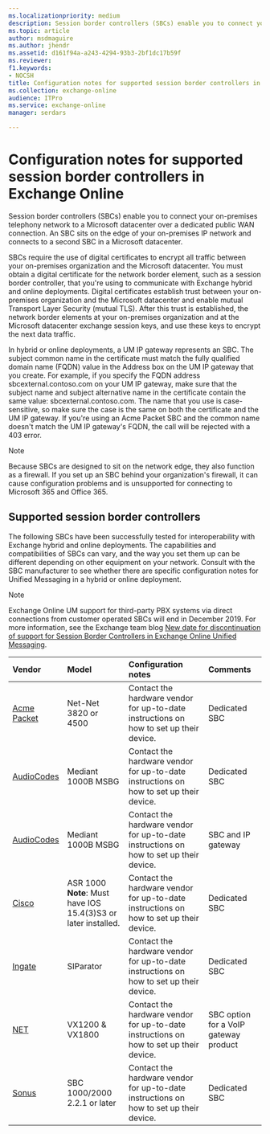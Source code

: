 ```yaml
---
ms.localizationpriority: medium
description: Session border controllers (SBCs) enable you to connect your on-premises telephony network to a Microsoft datacenter over a dedicated public WAN connection. An SBC sits on the edge of your on-premises IP network and connects to a second SBC in a Microsoft datacenter.
ms.topic: article
author: msdmaguire
ms.author: jhendr
ms.assetid: d161f94a-a243-4294-93b3-2bf1dc17b59f
ms.reviewer: 
f1.keywords:
- NOCSH
title: Configuration notes for supported session border controllers in Exchange Online
ms.collection: exchange-online
audience: ITPro
ms.service: exchange-online
manager: serdars

---
```


# Configuration notes for supported session border controllers in Exchange Online

Session border controllers (SBCs) enable you to connect your on-premises telephony network to a Microsoft datacenter over a dedicated public WAN connection. An SBC sits on the edge of your on-premises IP network and connects to a second SBC in a Microsoft datacenter.

SBCs require the use of digital certificates to encrypt all traffic between your on-premises organization and the Microsoft datacenter. You must obtain a digital certificate for the network border element, such as a session border controller, that you're using to communicate with Exchange hybrid and online deployments. Digital certificates establish trust between your on-premises organization and the Microsoft datacenter and enable mutual Transport Layer Security (mutual TLS). After this trust is established, the network border elements at your on-premises organization and at the Microsoft datacenter exchange session keys, and use these keys to encrypt the next data traffic.

In hybrid or online deployments, a UM IP gateway represents an SBC. The subject common name in the certificate must match the fully qualified domain name (FQDN) value in the Address box on the UM IP gateway that you create. For example, if you specify the FQDN address sbcexternal.contoso.com on your UM IP gateway, make sure that the subject name and subject alternative name in the certificate contain the same value: sbcexternal.contoso.com. The name that you use is case-sensitive, so make sure the case is the same on both the certificate and the UM IP gateway. If you're using an Acme Packet SBC and the common name doesn't match the UM IP gateway's FQDN, the call will be rejected with a 403 error.

> [!NOTE]
> Because SBCs are designed to sit on the network edge, they also function as a firewall. If you set up an SBC behind your organization's firewall, it can cause configuration problems and is unsupported for connecting to Microsoft 365 and Office 365.

## Supported session border controllers

The following SBCs have been successfully tested for interoperability with Exchange hybrid and online deployments. The capabilities and compatibilities of SBCs can vary, and the way you set them up can be different depending on other equipment on your network. Consult with the SBC manufacturer to see whether there are specific configuration notes for Unified Messaging in a hybrid or online deployment.

> [!NOTE]
> Exchange Online UM support for third-party PBX systems via direct connections from customer operated SBCs will end in December 2019. For more information, see the Exchange team blog [New date for discontinuation of support for Session Border Controllers in Exchange Online Unified Messaging](https://techcommunity.microsoft.com/t5/Exchange-Team-Blog/New-date-for-discontinuation-of-support-for-Session-Border/ba-p/607853).

|**Vendor**|**Model**|**Configuration notes**|**Comments**|
|:-----|:-----|:-----|:-----|
|[Acme Packet](http://www.acmepacket.com)|Net-Net 3820 or 4500|Contact the hardware vendor for up-to-date instructions on how to set up their device.|Dedicated SBC|
|[AudioCodes](https://www.audiocodes.com)|Mediant 1000B MSBG|Contact the hardware vendor for up-to-date instructions on how to set up their device.|Dedicated SBC|
|[AudioCodes](https://www.audiocodes.com)|Mediant 1000B MSBG|Contact the hardware vendor for up-to-date instructions on how to set up their device.|SBC and IP gateway|
|[Cisco](https://www.cisco.com/c/dam/en/us/solutions/collateral/enterprise-networks/unified-access/cube-asr-release-10-0.pdf)|ASR 1000  <br/> **Note**: Must have IOS 15.4(3)S3 or later installed.|Contact the hardware vendor for up-to-date instructions on how to set up their device.|Dedicated SBC|
|[Ingate](https://www.ingate.com/)|SIParator|Contact the hardware vendor for up-to-date instructions on how to set up their device.|Dedicated SBC|
|[NET](http://www.net.com)|VX1200 & VX1800|Contact the hardware vendor for up-to-date instructions on how to set up their device.|SBC option for a VoIP gateway product|
|[Sonus](http://www.sonus.net/)|SBC 1000/2000 2.2.1 or later|Contact the hardware vendor for up-to-date instructions on how to set up their device.|Dedicated SBC|
